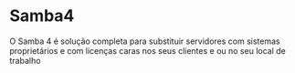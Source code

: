 # Samba4
O Samba 4 é solução completa para substituir servidores com sistemas proprietários e com licenças caras nos seus clientes e ou no seu local de trabalho
